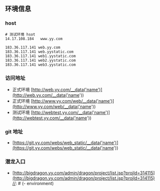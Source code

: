 [//]: # (+ environment)
## 环境信息
### host
```
# 测试环境 hsot
14.17.108.184 	www.yy.com

183.36.117.141 web.yy.com
183.36.117.141 web.yystatic.com
183.36.117.141 web1.yystatic.com
183.36.117.141 web2.yystatic.com
183.36.117.141 web3.yystatic.com
```

### 访问地址
* 正式环境 [http://web.yy.com/__data('name')](http://web.yy.com/__data('name'))
* 正式环境 [http://www.yy.com/web/__data('name')](http://www.yy.com/web/__data('name'))
* 测试环境 [http://webtest.yy.com/__data('name')](http://webtest.yy.com/__data('name'))

### git 地址
* [https://git.yy.com/webs/web_static/__data('name')](https://git.yy.com/webs/web_static/__data('name'))

### 潜龙入口
* [http://bigdragon.yy.com/admin/dragon/project/list.jsp?projId=314115](http://bigdragon.yy.com/admin/dragon/project/list.jsp?projId=314115)
[//]: # (- environment)
